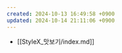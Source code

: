```yaml
---
created: 2024-10-13 16:49:58 +0900
updated: 2024-10-14 21:11:06 +0900
---
```


- [[StyleX_맛보기/index.md]]
